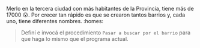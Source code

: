 Merlo en la tercera ciudad con más habitantes de la Provincia, tiene más de 17000 :open_mouth:. Por crecer tan rápido es que se crearon tantos barrios y, cada uno, tiene diferentes nombres. :homes:

> Definí e invocá el procedimiento `Pasar a buscar por el barrio` para que haga lo mismo que el programa actual.
